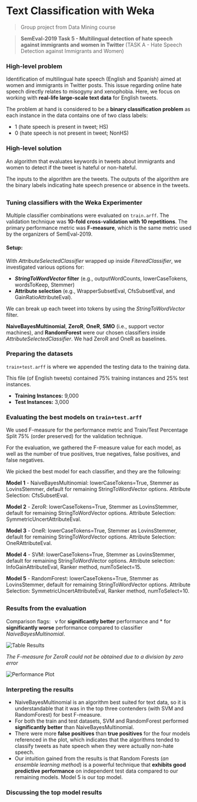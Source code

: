 # Text Classification with Weka
> Group project from Data Mining course

> **SemEval-2019 Task 5 - Multilingual detection of hate speech against immigrants and women in Twitter** 
> (TASK A - Hate Speech Detection against Immigrants and Women)


### High-level problem
Identification of multilingual hate speech (English and Spanish) aimed at women and immigrants in Twitter posts. This issue regarding online hate speech directly relates to misogyny and xenophobia. Here, we focus on working with **real-life large-scale text data** for English tweets.

The problem at hand is considered to be a **binary classification problem** as each instance in the data contains one of two class labels: 
- 1 (hate speech is present in tweet; HS) 
- 0 (hate speech is not present in tweet; NonHS)


### High-level solution
An algorithm that evaluates keywords in tweets about immigrants and women to detect if the tweet is hateful or non-hateful. 

The inputs to the algorithm are the tweets. The outputs of the algorithm are the binary labels indicating hate speech presence or absence in the tweets.

##

### Tuning classifiers with the Weka Experimenter

Multiple classifier combinations were evaluated on `train.arff`. The validation technique was **10-fold cross-validation with 10 repetitions**. The primary performance metric was **F-measure**, which is the same metric used by the organizers of SemEval-2019.

#### Setup: 
With *AttributeSelectedClassifier* wrapped up inside *FiteredClassifier*, we investigated various options for: 
- ***StringToWordVector* filter** (e.g., outputWordCounts, lowerCaseTokens, wordsToKeep, Stemmer)
- **Attribute selection** (e.g., WrapperSubsetEval, CfsSubsetEval, and GainRatioAttributeEval).

We can break up each tweet into tokens by using the *StringToWordVector* filter.

**NaiveBayesMultinomial**, **ZeroR**, **OneR**, **SMO** (i.e., support vector machines), and **RandomForest** were our chosen classifiers inside *AttributeSelectedClassifier*. We had ZeroR and OneR as baselines.


### Preparing the datasets
`train+test.arff` is where we appended the testing data to the training data.

This file (of English tweets) contained 75% training instances and 25% test instances.
- **Training Instances:** 9,000
- **Test Instances:** 3,000


### Evaluating the best models on `train+test.arff`

We used F-measure for the performance metric and Train/Test Percentage Split 75% (order preserved) for the validation technique. 

For the evaluation, we gathered the F-measure value for each model, as well as the number of true positives, true negatives, false positives, and false negatives.

We picked the best model for each classifier, and they are the following:

**Model 1** - NaiveBayesMultinomial: lowerCaseTokens=True, Stemmer as LovinsStemmer, default for remaining StringToWordVector options. Attribute Selection: CfsSubsetEval.

**Model 2** - ZeroR: lowerCaseTokens=True, Stemmer as LovinsStemmer, default for remaining StringToWordVector options. Attribute Selection: SymmetricUncertAttributeEval.

**Model 3** - OneR: lowerCaseTokens=True, Stemmer as LovinsStemmer, default for remaining StringToWordVector options. Attribute Selection: OneRAttributeEval.

**Model 4** - SVM: lowerCaseTokens=True, Stemmer as LovinsStemmer, default for remaining StringToWordVector options. Attribute selection: InfoGainAttributeEval, Ranker method, numToSelect=15.

**Model 5** - RandomForest: lowerCaseTokens=True, Stemmer as LovinsStemmer, default for remaining StringToWordVector options. Attribute Selection: SymmetricUncertAttributeEval, Ranker method, numToSelect=10.

##

### Results from the evaluation
Comparison flags: &nbsp; v for **significantly better** performance and * for **significantly worse** performance compared to classifier *NaiveBayesMultinomial*.

![Table Results](https://user-images.githubusercontent.com/96803412/148700898-f3438345-9aca-4810-9245-0d79c2710c63.png)

*The F-measure for ZeroR could not be obtained due to a division by zero error*

![Performance Plot](https://user-images.githubusercontent.com/96803412/148705423-b63169e0-a14e-4d7d-8d4f-0ee2e80c55b6.png)

### Interpreting the results
- NaiveBayesMultinomial is an algorithm best suited for text data, so it is understandable that it was in the top three contenders (with SVM and RandomForest) for best F-measure. 
- For both the train and test datasets, SVM and RandomForest performed **significantly better** than NaiveBayesMultinomial.
- There were more **false positives** than **true positives** for the four models referenced in the plot, which indicates that the algorithms tended to classify tweets as hate speech when they were actually non-hate speech.
- Our intuition gained from the results is that Random Forests (*an ensemble learning method*) is a powerful technique that **exhibits good predictive performance** on independent test data compared to our remaining models. Model 5 is our top model.

### Discussing the top model results

